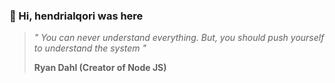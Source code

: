 ### 👋 Hi, hendrialqori was here 

> _" You can never understand everything. But, you should push yourself to understand the system "_  
> 
>  **Ryan Dahl (Creator of Node JS)**


<!---
hendrialqori/hendrialqori is a ✨ special ✨ repository because its `README.md` (this file) appears on your GitHub profile.
You can click the Preview link to take a look at your changes.
--->
